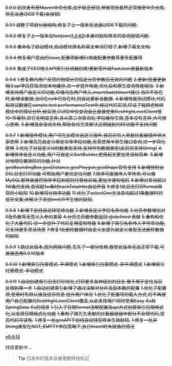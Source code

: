 ~~0.9.0 初次发布至Maven中央仓库,由于缺乏经验,导致项目虽然正常推至中央仓库,但无法通过IDE下载(会报错)~~

~~0.9.1 调整了项目分层结构,修复了上一版本无法通过IDE下载的问题.~~

~~0.9.2 修复了上一版本由fastjson(~~[~~1.2.62~~](https://github.com/alibaba/fastjson/issues/2780)~~)本身的缺陷带来的查询报错问题.~~

~~0.9.3 重命名了启动模块,启动模块原名称英文单词打错了,新增了英文文档.~~

~~0.9.4 修复用户提出的issue,配置项新增Es性能配置参数等更多配置项~~

~~0.9.5~~
~~集成了GEO相关API~~~~~~索引分词器创建/更新等~~~~~~升级FastJson至最新版本~~

~~0.9.6~~
~~1.修复群内用户反馈的物理分页指定分页参数后无效的问题~~
~~2.更新/批量更新相关api字段获取添加本地缓存,进一步提升性能,优化后和原生查询性能相当.~~
~~3.新增支持用户自定义ID功能,ID值可由用户传入,insert/batchInsert接口 当ID不存在时,新增该数据,当ID在es中已存在时,则自动更新该数据.~~
~~4.新增性能测试模块,代码和测试数据在sample.test.performanceTest中,经过代码实测,印证了我顾虑粉碎模块中的理论分析,经实测,CURD中仅查询会比直接使用RestHighLevelClient慢10-15毫秒,其它无明显差异,且从第二次查询后,字段缓存生效,基本没有差异,大可放心使用.~~
~~5.新增混合查询文档,帮助各位完美解决近期碰到的EE功能不支持问题~~

~~0.9.7~~
~~1.新增插件模块,用户可在此模块自定义插件,目前已有人贡献拦截器插件供大家使用~~
~~2.新增高亮自定义绑定实体字段功能,无需使用半原生接口查询,进一步简化使用~~
~~3.优化了对自定义Id的数类型支持,支持所有数据类型(此前仅支持String)~~
~~4.新增排序自定义功能,用户可自定义SortBuilder,使用起来更加灵活和简单.~~
~~5.新增对地理位置排除的功能,针对geoBoundingBox,geoDistance,geoPloygen,geoShape皆有支持~~
~~6.新增控制台DSL日志打印功能 可帮助用户更快定位问题~~
~~7.排序可直接传入字符串,可以像MySQL那样直接把排序字段和规则托管给前端,更加方便和低码~~
~~8.新增对查询超过1W条的支持,查询超1w条时trackTotalHits自动开启~~
~~9.修复1处日志打印format异常的小缺陷~~
~~10.新增得分排序功能~~
~~11.优化了selectOne方法查询超过1条数据时的提示文案,并解决了添加limit(1)不生效的缺陷.~~

~~0.9.8~~
~~1.新增下划线自动转驼峰功能~~
~~2.新增自定义字段名称功能~~
~~3.分页参数增加对0及负数等无意义入参的兼容~~
~~4.分页总页数参数返回 @idefined 贡献~~
~~5.重构和优化了大量代码 进一步提升了代码复用度和性能~~
~~6.新增了索引名称传入字符串功能,可支持更多灵活场景~~
~~7.修复1处删除数据时自定义主键为自定义类型无法删除数据的缺陷~~

~~0.9.9~~
~~1.跳过此版本,因为网络问题,丢失了一部分依赖,致使此版本无法正常下载,可直接选用0.9.10版本~~

~~0.9.10~~
~~1.新增索引托管模式-平滑模式~~
~~1.新增索引托管模式-非平滑模式~~
~~1.新增索引托管模式-手动模式~~

~~0.9.11~~
~~1.自动创建索引日志打印优化,打印更多各种级别的日志 便于用于定位当前处理到哪一步~~
~~1.自动创建索引新增了通过注解对分片及副本数的配置~~
~~1.优化了配置项,使用时有默认值及提示信息 提升用户体验~~
~~1.优化了配置项的载入方式,将不再被用户自己配置的RestHighLevelClient覆盖,以此支撑用户同时使用Easy-Es和SpringData-Es的场景~~
~~1.引入了日期format注解配置及api方式创建索引日期格式化,以支撑日期格式化功能~~
~~1.重构了璐先生贡献的拦截器链链中部分不合理代码,提高代码可读性.~~
~~1.修复一处geoAPI下划线自动转驼峰未生效缺陷.~~
~~1.修复一处非String类型在NOT_EMPTY字段策略下,执行Insert时未赋值的情况~~

~~[v0.9.12](https://gitee.com/dromara/easy-es/releases/V0.9.12)~~

持续更新中...

> **Tip**
> 已发布的版本会被用删除线标记

